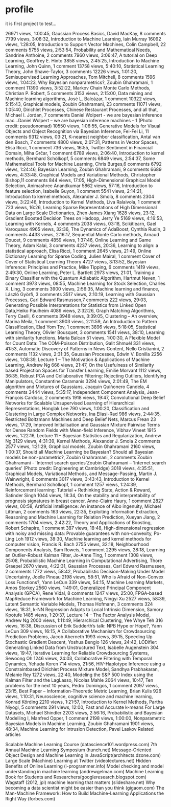 # profile
it is first project to test...

26971 views, 1:00:45, Gaussian Process Basics, David MacKay, 8 comments
7799 views, 3:08:32, Introduction to Machine Learning, Iain Murray
16092 views, 1:28:05, Introduction to Support Vector Machines, Colin Campbell, 22 comments
5755 views, 2:53:54, Probability and Mathematical Needs, Sandrine Anthoine, 2 comments
7960 views, 3:06:47, A tutorial on Deep Learning, Geoffrey E. Hinto
3858 views, 2:45:25, Introduction to Machine Learning, John Quinn, 1 comment
13758 views, 5:40:10, Statistical Learning Theory, John Shawe-Taylor, 3 comments
12226 views, 1:01:20, Semisupervised Learning Approaches, Tom Mitchell, 8 comments
1596 views, 1:04:23, Why Bayesian nonparametrics?, Zoubin Ghahramani, 1 comment
11390 views, 3:52:22, Markov Chain Monte Carlo Methods, Christian P. Robert, 5 comments
3153 views, 2:15:00, Data mining and Machine learning algorithms, José L. Balcázar, 1 comment
10322 views, 5:15:43, Graphical models, Zoubin Ghahramani, 23 comments
11071 views, 1:05:40, Dirichlet Processes, Chinese Restaurant Processes, and all that, Michael I. Jordan, 7 comments
Daniel Wolpert - we are bayesian inference mac...Daniel Wolpert – we are bayesian inference machines – 1 (Photo credit: pseudonomad)
10550 views, 1:06:55, Generative Models for Visual Objects and Object Recognition via Bayesian Inference, Fei-Fei Li, 11 comments
9312 views, 03:21, K-nearest neighbor classification, Antal van den Bosch, 7 comments
4800 views, 2:07:31, Patterns in Vector Spaces, Elisa Ricci, 1 comment
736 views, 16:55, Twitter Sentiment in Financial Domain, Miha Grčar, 1 comment
6789 views, 2:06:40, Introduction to kernel methods, Bernhard Schölkopf, 5 comments
6849 views, 2:54:37, Some Mathematical Tools for Machine Learning, Chris Burges,6 comments
6792 views, 1:24:46, Bayesian Learning, Zoubin Ghahramani, 9 comments
6689 views, 4:33:48, Graphical Models and Variational Methods, Christopher Bishop,11 comments
844 views, 17:05, High-Dimensional Graphical Model Selection, Animashree Anandkumar
5862 views, 57:16, Introduction to feature selection, Isabelle Guyon, 1 comment
5541 views, 2:14:21, Introduction to kernel methods, Alexander J. Smola, 8 comments
2304 views, 3:22:46, Introduction to Kernel Methods, Liva Ralaivola, 1 comment
723 views, 16:26, Learning Sparse Representations of High Dimensional Data on Large Scale Dictionaries, Zhen James Xiang
1628 views, 23:12, Gradient Boosted Decision Trees on Hadoop, Jerry Ye
5169 views, 4:16:53, Learning with Kernels, 4 comments
2038 views, 03:18, Scikitlearn, Gael Varoquaux
4965 views, 32:36, The Dynamics of AdaBoost, Cynthia Rudin, 3 comments
4433 views, 2:16:17, Sequential Monte Carlo methods, Arnaud Doucet, 9 comments
4859 views, 1:37:46, Online Learning and Game Theory, Adam Kalai, 3 comments
4237 views, 20:36, Learning to align: a statistical approach, Elisa Ricci, 1 comment
2645 views, 21:49, Online Dictionary Learning for Sparse Coding, Julien Mairal, 1 comment
Cover of Cover of Statistical Learning Theory
4727 views, 3:13:52, Bayesian Inference: Principles and Practice, Mike Tipping, 6 comments
1419 views, 2:49:30, Online Learning, Peter L. Bartlett
2973 views, 21:01, Training a Binary Classifier with the Quantum Adiabatic Algorithm, Hartmut Neven, 1 comment
3973 views, 08:55, Machine Learning for Stock Selection, Charles X. Ling, 3 comments
3900 views, 2:56:35, Machine learning and finance, László Györfi, 3 comments
3517 views, 2:10:19, Learning with Gaussian Processes, Carl Edward Rasmussen,7 comments
222 views, 29:03, Generating Possible Interpretations for Statistics from Linked Open Data,Heiko Paulheim
4089 views, 2:32:26, Graph Matching Algorithms, Terry Caelli, 6 comments
3948 views, 3:39:05, Clustering – An overview, Marina Meila, 1 comment
3903 views, 2:11:59, An Introduction to Pattern Classification, Elad Yom Tov, 1 comment
3896 views, 5:18:05, Statistical Learning Theory, Olivier Bousquet, 3 comments
1541 views, 38:10, Learning with similarity functions, Maria Balcan
51 views, 1:00:30, A Flexible Model for Count Data: The COM-Poisson Distribution, Galit Shmuél
331 views, 41:53, Automatic Discovery of Patterns in News Content, Nello Cristianini, 2 comments
1132 views, 2:31:35, Gaussian Processes, Edwin V. Bonilla
2256 views, 1:08:39, Lecture 1 – The Motivation & Applications of Machine Learning, Andrew Ng
666 views, 21:47, On the Usefulness of Similarity based Projection Spaces for Transfer Learning, Emilie Morvant
1112 views, 36:35, Robust PCA and Collaborative Filtering: Rejecting Outliers, Identifying Manipulators, Constantine Caramanis
3294 views, 2:01:49, The EM algorithm and Mixtures of Gaussians, Joaquin Quiñonero Candela, 4 comments
3444 views, 5:35:17, Independent Component Analysis, Jean-François Cardoso, 2 comments
1918 views, 19:47, Convolutional Deep Belief Networks for Scalable Unsupervised Learning of Hierarchical Representations, Honglak Lee
790 views, 1:00:20, Classification and Clustering in Large Complex Networks, Ina Eliasi-Rad
986 views, 2:44:35, Restricted Boltzmann Machines and Deep Belief Nets, Marcus Frean
23 views, 17:29, Improved Initialisation and Gaussian Mixture Pairwise Terms for Dense Random Fields with Mean-field Inference, Vibhav Vineet
1915 views, 1:22:16, Lecture 11 – Bayesian Statistics and Regularization, Andrew Ng
3129 views, 4:31:39, Kernel Methods, Alexander J. Smola 2 comments
2577 views, 1:21:29, Graphical models, Zoubin Ghahramani
2160 views, 1:00:37, Should all Machine Learning be Bayesian? Should all Bayesian models be non-parametric?, Zoubin Ghahramani, 2 comments
Zoubin Ghahramani - 'Internet search queries'Zoubin Ghahramani – ‘Internet search queries’ (Photo credit: Engineering at Cambridge)
3018 views, 4:35:51, Graphical Models, Variational Methods, and Message-Passing, Martin J. Wainwright, 6 comments
3017 views, 3:43:43, Introduction to Kernel Methods, Bernhard Schölkopf, 1 comment
1257 views, 1:24:39, Reinforcement learning: Tutorial + Rethinking State, Action & Reward, Satinder Singh
1044 views, 18:34, On the stability and interpretability of prognosis signatures in breast cancer, Anne-Claire Haury, 1 comment
2827 views, 00:58, Artificial intelligence: An instance of Aibo ingenuity, Michael Littman, 2 comments
163 views, 22:35, Exploiting Information Extraction, Reasoning and Machine Learning for Relation Prediction, Xueyan Jiang, 2 comments
1704 views, 2:42:22, Theory and Applications of Boosting, Robert Schapire, 1 comment
387 views, 18:48, High-dimensional regression with noisy and missing data: Provable guarantees with non-convexity, Po-Ling Loh
1912 views, 38:30, Machine learning and kernel methods for computer vision, Francis R. Bach
2755 views, 32:18, Neighbourhood Components Analysis, Sam Roweis, 1 comment
2295 views, 28:18, Learning an Outlier-Robust Kalman Filter, Jo-Anne Ting, 1 comment
1308 views, 25:08, Probabilistic Machine Learning in Computational Advertising, Thore Graepel
2670 views, 4:22:31, Gaussian Processes, Carl Edward Rasmussen, 2 comments
1772 views, 58:42, Probabilistic Decision-Making Under Model Uncertainty, Joelle Pineau
2198 views, 58:51, Who is Afraid of Non-Convex Loss Functions?, Yann LeCun
339 views, 54:15, Machine Learning Markets, Amos Storkey
2560 views, 1:49:01, Generalized Principal Component Analysis (GPCA), Rene Vidal, 8 comments
1247 views, 25:00, FPGA-based MapReduce Framework for Machine Learning, Ningyi Xu
2527 views, 58:39, Latent Semantic Variable Models, Thomas Hofmann, 3 comments
324 views, 18:31, k-NN Regression Adapts to Local Intrinsic Dimension, Samory Kpotufe
1485 views, 1:20:37, Lecture 14 – The Factor Analysis Model, Andrew Ng
2000 views, 1:11:49, Hierarchical Clustering, Yee Whye Teh
316 views, 16:38, Discussion of Erik Sudderth’s talk: NPB Hype or Hope?, Yann LeCun
309 views, 16:15, A Collaborative Mechanism for Crowdsourcing Prediction Problems, Jacob Aberneth
1993 views, 39:15, Speeding Up Stochastic Gradient Descent, Yoshua Bengio
126 views, 24:42, LODifier: Generating Linked Data from Unstructured Text, Isabelle Augenstein
304 views, 19:47, Iterative Learning for Reliable Crowdsourcing Systems, Sewoong Oh
1246 views, 24:03, Collaborative Filtering with Temporal Dynamics, Yehuda Koren
714 views, 21:56, HIV-Haplotype Inference using a Constraintbased Dirichlet Process Mixture Model, Sandhya Prabhakaran, Melanie Rey
1272 views, 22:40, Modeling the S&P 500 Index using the Kalman Filter and the LagLasso, Nicolas Mahle
2064 views, 10:47, Ten problems for the next 10 years, Pedro Domingos, 1 comment
2097 views, 23:15, Best Paper – Information-Theoretic Metric Learning, Brian Kulis
926 views, 1:10:31, Neuroscience, cognitive science and machine learning, Konrad Körding
2210 views, 1:21:57, Introduction to Kernel Methods, Partha Niyogi, 5 comments
291 views, 12:00, Fast and Accurate k-means For Large Datasets, Michael Shindler
2203 views, 2:56:16, Probabilistic and Bayesian Modelling I, Manfred Opper, 1 comment
2198 views, 1:00:00, Nonparametric Bayesian Models in Machine Learning, Zoubin Ghahramani
1901 views, 48:34, Machine Learning for Intrusion Detection, Pavel Laskov
Related articles

Scalable Machine Learning Course (datascience101.wordpress.com)
7th Annual Machine Learning Symposium (hunch.net)
Message-Oriented Object Design and Machine Learning in JavaScript(architects.dzone.com)
Large Scale (Machine) Learning at Twitter (videolectures.net)
Hidden Benefits of Online Learning (i-programmer.info)
Model checking and model understanding in machine learning (andrewgelman.com)
Machine Learning Book for Students and Researchers(googleresearch.blogspot.com)
Wagstaff (2012, jpl) machine learning that matters (slideshare.net)
Why becoming a data scientist might be easier than you think (gigaom.com)
The Man-Machine Framework: How to Build Machine-Learning Applications the Right Way (forbes.com)
